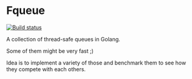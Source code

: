 # Fqueue

[![Build status](https://github.com/lion24/fqueue/actions/workflows/main.yml/badge.svg?branch=main)](https://github.com/lion24/fqueue/actions/workflows/main.yml)

A collection of thread-safe queues in Golang.

Some of them might be very fast ;)

Idea is to implement a variety of those and benchmark them to see how they
compete with each others.
